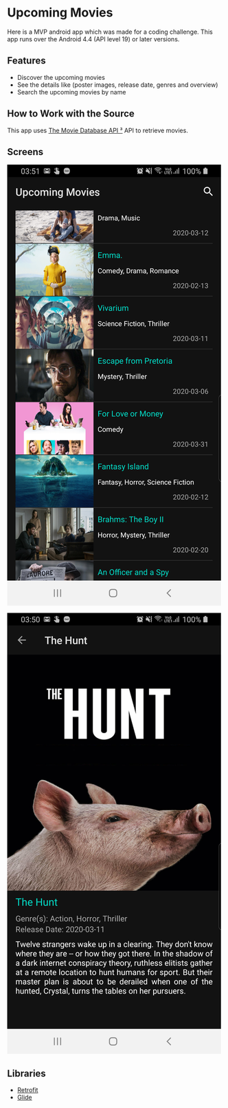 # Upcoming Movies

Here is a MVP android app which was made for a coding challenge.
This app runs over the Android 4.4 (API level 19) or later versions. 

## Features

- Discover the upcoming movies
- See the details like (poster images, release date, genres and overview)
- Search the upcoming movies by name

## How to Work with the Source

This app uses [The Movie Database API ³](https://www.themoviedb.org/documentation/api) API to retrieve movies.

## Screens

![screen](./screenshots/movie-list.png)

![screen](./screenshots/movie-detail.png)

## Libraries

* [Retrofit](https://square.github.io/retrofit/)
* [Glide](https://github.com/bumptech/glide)
